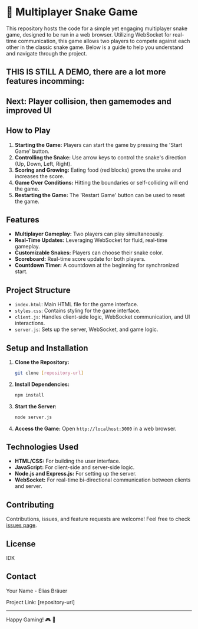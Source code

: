 # 🐍 Multiplayer Snake Game


This repository hosts the code for a simple yet engaging multiplayer snake game, designed to be run in a web browser. Utilizing WebSocket for real-time communication, this game allows two players to compete against each other in the classic snake game. Below is a guide to help you understand and navigate through the project.


## THIS IS STILL A DEMO, there are a lot more features incomming:
## Next: Player collision, then gamemodes and improved UI

## How to Play

1. **Starting the Game:** Players can start the game by pressing the 'Start Game' button.
2. **Controlling the Snake:** Use arrow keys to control the snake's direction (Up, Down, Left, Right).
3. **Scoring and Growing:** Eating food (red blocks) grows the snake and increases the score.
4. **Game Over Conditions:** Hitting the boundaries or self-colliding will end the game.
5. **Restarting the Game:** The 'Restart Game' button can be used to reset the game.

## Features

- **Multiplayer Gameplay:** Two players can play simultaneously.
- **Real-Time Updates:** Leveraging WebSocket for fluid, real-time gameplay.
- **Customizable Snakes:** Players can choose their snake color.
- **Scoreboard:** Real-time score update for both players.
- **Countdown Timer:** A countdown at the beginning for synchronized start.

## Project Structure

- `index.html`: Main HTML file for the game interface.
- `styles.css`: Contains styling for the game interface.
- `client.js`: Handles client-side logic, WebSocket communication, and UI interactions.
- `server.js`: Sets up the server, WebSocket, and game logic.

## Setup and Installation

1. **Clone the Repository:**
   ```bash
   git clone [repository-url]
   ```
2. **Install Dependencies:**
   ```bash
   npm install
   ```
3. **Start the Server:**
   ```bash
   node server.js
   ```
4. **Access the Game:**
   Open `http://localhost:3000` in a web browser.

## Technologies Used

- **HTML/CSS:** For building the user interface.
- **JavaScript:** For client-side and server-side logic.
- **Node.js and Express.js:** For setting up the server.
- **WebSocket:** For real-time bi-directional communication between clients and server.

## Contributing

Contributions, issues, and feature requests are welcome! Feel free to check [issues page](link-to-issues-page).

## License

IDK

## Contact

Your Name - Elias Bräuer

Project Link: [repository-url]

---

Happy Gaming! 🎮 🌟
